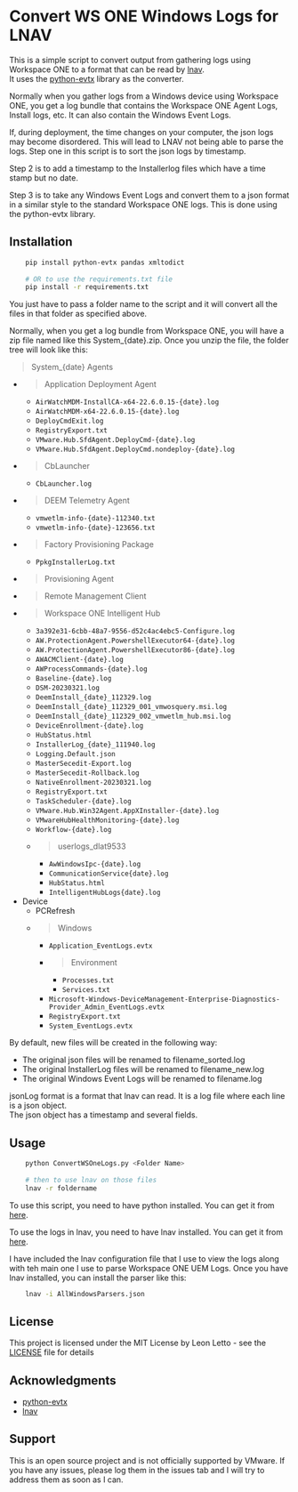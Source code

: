 # Convert WS ONE Windows Logs for LNAV

This is a simple script to convert output from gathering logs using Workspace ONE to a format that can be read by [lnav](http://lnav.org/).  
It uses the [python-evtx](https://pypi.org/project/python-evtx/) library as the converter.

Normally when you gather logs from a Windows device using Workspace ONE, you get a log bundle
that contains the Workspace ONE Agent Logs, Install logs, etc.  It can also contain the Windows Event Logs.

If, during deployment, the  time changes on your computer, the json logs may become disordered.  This will
lead to LNAV not being able to parse the logs.  Step one in this script is to sort the json logs by timestamp.

Step 2 is to add a timestamp to the Installerlog files which have a time stamp but no date.

Step 3 is to take any Windows Event Logs and convert them to a json format in a similar style to the
standard Workspace ONE logs.   This is done using the python-evtx library.

## Installation
```bash
    pip install python-evtx pandas xmltodict
    
    # OR to use the requirements.txt file
    pip install -r requirements.txt
```

You just have to pass a folder name to the script and it will convert all the 
files in that folder as specified above.

Normally, when you get a log bundle from Workspace ONE, you will have a zip file named like
this System_{date}.zip.  Once you unzip the file, the folder tree will look like this:

>System_{date}
>Agents
  * > Application Deployment Agent
    * `AirWatchMDM-InstallCA-x64-22.6.0.15-{date}.log`
    * `AirWatchMDM-x64-22.6.0.15-{date}.log`
    * `DeployCmdExit.log`
    * `RegistryExport.txt`
    * `VMware.Hub.SfdAgent.DeployCmd-{date}.log`
    * `VMware.Hub.SfdAgent.DeployCmd.nondeploy-{date}.log`
  * > CbLauncher
    * `CbLauncher.log`
  * > DEEM Telemetry Agent
    * `vmwetlm-info-{date}-112340.txt`
    * `vmwetlm-info-{date}-123656.txt`
  * > Factory Provisioning Package
    * `PpkgInstallerLog.txt`
  * > Provisioning Agent
  * > Remote Management Client
  * > Workspace ONE Intelligent Hub
    * `3a392e31-6cbb-48a7-9556-d52c4ac4ebc5-Configure.log`
    * `AW.ProtectionAgent.PowershellExecutor64-{date}.log`
    * `AW.ProtectionAgent.PowershellExecutor86-{date}.log`
    * `AWACMClient-{date}.log`
    * `AWProcessCommands-{date}.log`
    * `Baseline-{date}.log`
    * `DSM-20230321.log`
    * `DeemInstall_{date}_112329.log`
    * `DeemInstall_{date}_112329_001_vmwosquery.msi.log`
    * `DeemInstall_{date}_112329_002_vmwetlm_hub.msi.log`
    * `DeviceEnrollment-{date}.log`
    * `HubStatus.html`
    * `InstallerLog_{date}_111940.log`
    * `Logging.Default.json`
    * `MasterSecedit-Export.log`
    * `MasterSecedit-Rollback.log`
    * `NativeEnrollment-20230321.log`
    * `RegistryExport.txt`
    * `TaskScheduler-{date}.log`
    * `VMware.Hub.Win32Agent.AppXInstaller-{date}.log`
    * `VMwareHubHealthMonitoring-{date}.log`
    * `Workflow-{date}.log`
    * > userlogs_dlat9533
      * `AwWindowsIpc-{date}.log`
      * `CommunicationService{date}.log`
      * `HubStatus.html`
      * `IntelligentHubLogs{date}.log`
* Device
  * PCRefresh
  * > Windows
    * `Application_EventLogs.evtx`
    * > Environment
      * `Processes.txt`
      * `Services.txt`
    * `Microsoft-Windows-DeviceManagement-Enterprise-Diagnostics-Provider_Admin_EventLogs.evtx`
    * `RegistryExport.txt`
    * `System_EventLogs.evtx`

By default, new files will be created in the following way:
* The original json files will be renamed to filename_sorted.log
* The original InstallerLog files will be renamed to filename_new.log
* The original Windows Event Logs will be renamed to filename.log

jsonLog format is a format that lnav can read.  It is a log file where each line is a json object.  
The json object has a timestamp and several fields.

## Usage
```bash
    python ConvertWSOneLogs.py <Folder Name>
    
    # then to use lnav on those files
    lnav -r foldername
```

To use this script, you need to have python installed.  You can get it from [here](https://www.python.org/downloads/).

To use the logs in lnav, you need to have lnav installed.  You can get it from [here](http://lnav.org/downloads.html).

I have included the lnav configuration file that I use to view the logs along with teh main one I use to parse Workspace ONE UEM Logs.
Once you have lnav installed, you can install the parser like this:
```bash
    lnav -i AllWindowsParsers.json
```

## License
This project is licensed under the MIT License by Leon Letto - see the [LICENSE](LICENSE) file for details

## Acknowledgments
* [python-evtx](https://pypi.org/project/python-evtx/)
* [lnav](http://lnav.org/)

## Support
This is an open source project and is not officially supported by VMware.  If you have any issues, please log
them in the issues tab and I will try to address them as soon as I can.


